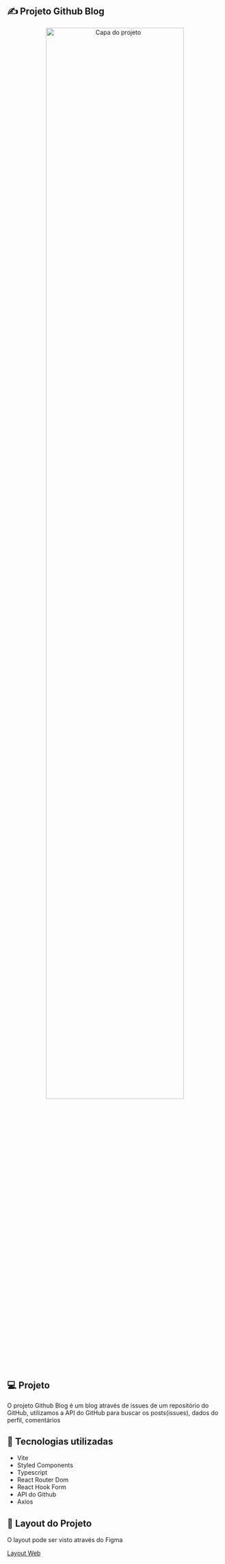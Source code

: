 ## ✍️ Projeto Github Blog

<div align="center">
<img alt="Capa do projeto" src="public/blog.gif" width="80%">
</div>

## 💻 Projeto
O projeto Github Blog é um blog através de issues de um repositório do GitHub, utilizamos a API do GitHub para buscar os posts(issues), dados do perfil, comentários

## 🚀 Tecnologias utilizadas

<ul>
  <li>Vite</li>
  <li>Styled Components</li>
  <li>Typescript</li>
  <li>React Router Dom</li>
  <li>React Hook Form</li>
  <li>API do Github</li>
  <li>Axios</li>
</ul>

## 🔖 Layout do Projeto

O layout pode ser visto através do Figma

[Layout Web](https://www.figma.com/community/file/1138814951106121051/GitHub-Blog)
